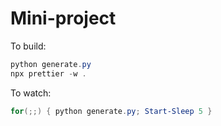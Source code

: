 # Mini-project

To build:

```powershell
python generate.py
npx prettier -w .
```

To watch:

```powershell
for(;;) { python generate.py; Start-Sleep 5 }
```
